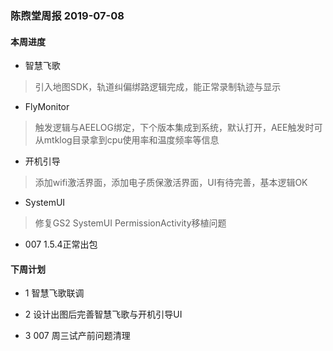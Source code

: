 ### 陈煦堂周报 2019-07-08 

#### 本周进度

- 智慧飞歌

> 引入地图SDK，轨道纠偏绑路逻辑完成，能正常录制轨迹与显示

- FlyMonitor

> 触发逻辑与AEELOG绑定，下个版本集成到系统，默认打开，AEE触发时可从mtklog目录拿到cpu使用率和温度频率等信息

- 开机引导

> 添加wifi激活界面，添加电子质保激活界面，UI有待完善，基本逻辑OK

- SystemUI

> 修复GS2 SystemUI PermissionActivity移植问题

- 007 1.5.4正常出包

#### 下周计划

* 1 智慧飞歌联调
 
* 2 设计出图后完善智慧飞歌与开机引导UI

* 3 007 周三试产前问题清理
 